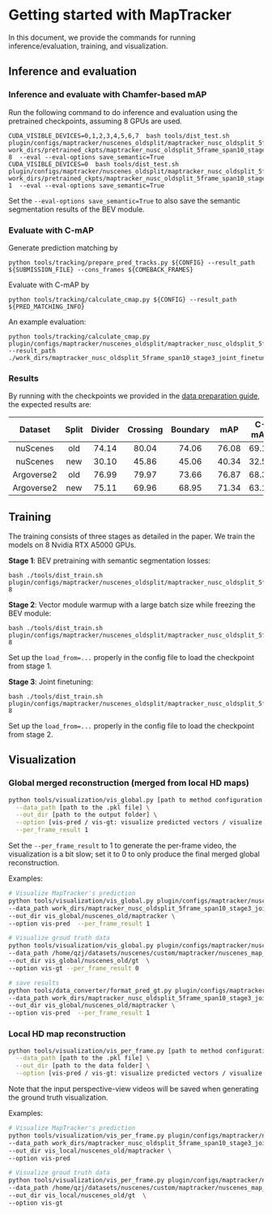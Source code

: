 # Getting started with MapTracker

In this document, we provide the commands for running inference/evaluation, training, and visualization.

## Inference and evaluation

### Inference and evaluate with Chamfer-based mAP

Run the following command to do inference and evaluation using the pretrained checkpoints, assuming 8 GPUs are used.

```
CUDA_VISIBLE_DEVICES=0,1,2,3,4,5,6,7  bash tools/dist_test.sh  plugin/configs/maptracker/nuscenes_oldsplit/maptracker_nusc_oldsplit_5frame_span10_stage3_joint_finetune.py    work_dirs/pretrained_ckpts/maptracker_nusc_oldsplit_5frame_span10_stage3_joint_finetune/latest.pth  8  --eval --eval-options save_semantic=True
CUDA_VISIBLE_DEVICES=0  bash tools/dist_test.sh  plugin/configs/maptracker/nuscenes_oldsplit/maptracker_nusc_oldsplit_5frame_span10_stage3_joint_finetune.py    work_dirs/pretrained_ckpts/maptracker_nusc_oldsplit_5frame_span10_stage3_joint_finetune/latest.pth  1  --eval --eval-options save_semantic=True
```

Set the ``--eval-options save_semantic=True`` to also save the semantic segmentation results of the BEV module.

### Evaluate with C-mAP

Generate prediction matching by

```
python tools/tracking/prepare_pred_tracks.py ${CONFIG} --result_path ${SUBMISSION_FILE} --cons_frames ${COMEBACK_FRAMES}
```

Evaluate with C-mAP by

```
python tools/tracking/calculate_cmap.py ${CONFIG} --result_path ${PRED_MATCHING_INFO}
```

An example evaluation:

```
python tools/tracking/calculate_cmap.py plugin/configs/maptracker/nuscenes_oldsplit/maptracker_nusc_oldsplit_5frame_span10_stage3_joint_finetune.py --result_path ./work_dirs/maptracker_nusc_oldsplit_5frame_span10_stage3_joint_finetune/pos_predictions.pkl
```

### Results

By running with the checkpoints we provided in the [data preparation guide](docs/data_preparation.md), the expected results are:

|  Dataset  | Split | Divider | Crossing | Boundary |  mAP  | C-mAP |
| :--------: | :---: | :-----: | :------: | :------: | :---: | :---: |
|  nuScenes  |  old  |  74.14  |  80.04  |  74.06  | 76.08 | 69.13 |
|  nuScenes  |  new  |  30.10  |  45.86  |  45.06  | 40.34 | 32.50 |
| Argoverse2 |  old  |  76.99  |  79.97  |  73.66  | 76.87 | 68.35 |
| Argoverse2 |  new  |  75.11  |  69.96  |  68.95  | 71.34 | 63.11 |

## Training

The training consists of three stages as detailed in the paper. We train the models on 8 Nvidia RTX A5000 GPUs.

**Stage 1**: BEV pretraining with semantic segmentation losses:

```
bash ./tools/dist_train.sh plugin/configs/maptracker/nuscenes_oldsplit/maptracker_nusc_oldsplit_5frame_span10_stage1_bev_pretrain.py 8
```

**Stage 2**: Vector module warmup with a large batch size while freezing the BEV module:

```
bash ./tools/dist_train.sh plugin/configs/maptracker/nuscenes_oldsplit/maptracker_nusc_oldsplit_5frame_span10_stage2_warmup.py 8
```

Set up the ``load_from=...`` properly in the config file to load the checkpoint from stage 1.

**Stage 3**: Joint finetuning:

```
bash ./tools/dist_train.sh plugin/configs/maptracker/nuscenes_oldsplit/maptracker_nusc_oldsplit_5frame_span10_stage3_joint_finetune.py 8
```

Set up the ``load_from=...`` properly in the config file to load the checkpoint from stage 2.

## Visualization

### Global merged reconstruction (merged from local HD maps)

```bash
python tools/visualization/vis_global.py [path to method configuration file under plugin/configs] \
  --data_path [path to the .pkl file] \
  --out_dir [path to the output folder] \
  --option [vis-pred / vis-gt: visualize predicted vectors / visualize ground truth vectors] \
  --per_frame_result 1
```

Set the ``--per_frame_result`` to 1 to generate the per-frame video, the visualization is a bit slow; set it to 0 to only produce the final merged global reconstruction.

Examples:

```bash
# Visualize MapTracker's prediction
python tools/visualization/vis_global.py plugin/configs/maptracker/nuscenes_oldsplit/maptracker_nusc_oldsplit_5frame_span10_stage3_joint_finetune.py \
--data_path work_dirs/maptracker_nusc_oldsplit_5frame_span10_stage3_joint_finetune/pos_predictions.pkl \
--out_dir vis_global/nuscenes_old/maptracker \
--option vis-pred  --per_frame_result 1

# Visualize groud truth data
python tools/visualization/vis_global.py plugin/configs/maptracker/nuscenes_oldsplit/maptracker_nusc_oldsplit_5frame_span10_stage3_joint_finetune.py \
--data_path /home/qzj/datasets/nuscenes/custom/maptracker/nuscenes_map_infos_val_gt_tracks.pkl \
--out_dir vis_global/nuscenes_old/gt  \
--option vis-gt --per_frame_result 0

# save results
python tools/data_converter/format_pred_gt.py plugin/configs/maptracker/nuscenes_oldsplit/maptracker_nusc_oldsplit_5frame_span10_stage3_joint_finetune.py \
--data_path work_dirs/maptracker_nusc_oldsplit_5frame_span10_stage3_joint_finetune/pos_predictions.pkl \
--out_dir vis_global/nuscenes_old/maptracker \
--option vis-pred  --per_frame_result 1
```

### Local HD map reconstruction

```bash
python tools/visualization/vis_per_frame.py [path to method configuration file under plugin/configs] \
  --data_path [path to the .pkl file] \
  --out_dir [path to the data folder] \
  --option [vis-pred / vis-gt: visualize predicted vectors / visualize ground truth vectors and input video streams]
```

Note that the input perspective-view videos will be saved when generating the ground truth visualization.

Examples:

```bash
# Visualize MapTracker's prediction
python tools/visualization/vis_per_frame.py plugin/configs/maptracker/nuscenes_oldsplit/maptracker_nusc_oldsplit_5frame_span10_stage3_joint_finetune.py \
--data_path work_dirs/maptracker_nusc_oldsplit_5frame_span10_stage3_joint_finetune/pos_predictions.pkl \
--out_dir vis_local/nuscenes_old/maptracker \
--option vis-pred

# Visualize groud truth data
python tools/visualization/vis_per_frame.py plugin/configs/maptracker/nuscenes_oldsplit/maptracker_nusc_oldsplit_5frame_span10_stage3_joint_finetune.py \
--data_path /home/qzj/datasets/nuscenes/custom/maptracker/nuscenes_map_infos_val_gt_tracks.pkl \
--out_dir vis_local/nuscenes_old/gt  \
--option vis-gt
```
